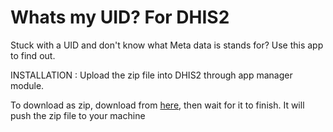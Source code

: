 # Whats my UID? For DHIS2

Stuck with a UID and don't know what Meta data is stands for? Use this app to find out.

INSTALLATION : Upload the zip file into DHIS2 through app manager module.

To download as zip, download from [here](https://downgit.github.io/#/home?url=https://github.com/kwebihaf-github/apps/tree/master/searchItApp2), then wait for it to finish. It will push the zip file to your machine
